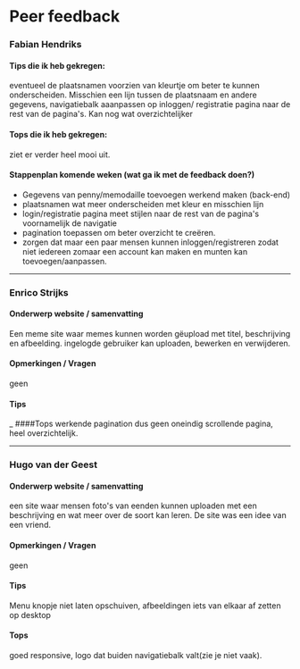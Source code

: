 # Peer feedback

### Fabian Hendriks

#### Tips die ik heb gekregen:
eventueel de plaatsnamen voorzien van kleurtje om beter te kunnen onderscheiden. Misschien een lijn tussen de plaatsnaam en andere gegevens, 
navigatiebalk aaanpassen op inloggen/ registratie pagina naar de rest van de pagina's. Kan nog wat overzichtelijker
#### Tops die ik heb gekregen:
ziet er verder heel mooi uit.
#### Stappenplan komende weken (wat ga ik met de feedback doen?)
<ul>
<li>Gegevens van penny/memodaille toevoegen werkend maken (back-end)</li>
<li>plaatsnamen wat meer onderscheiden met kleur en misschien lijn</li>
<li>login/registratie pagina meet stijlen naar de rest van de pagina's voornamelijk de navigatie</li>
<li>pagination toepassen om beter overzicht te creëren.</li>
<li>zorgen dat maar een paar mensen kunnen inloggen/registreren zodat niet iedereen zomaar een account kan maken en munten kan toevoegen/aanpassen.</li>
</ul>

--- 

### Enrico Strijks
#### Onderwerp website / samenvatting
Een meme site waar memes kunnen worden gëupload met titel, beschrijving en afbeelding.
ingelogde gebruiker kan uploaden, bewerken en verwijderen.
#### Opmerkingen / Vragen
geen 
#### Tips
_
####Tops
werkende pagination dus geen oneindig scrollende pagina, heel overzichtelijk.

---

### Hugo van der Geest
#### Onderwerp website / samenvatting
een site waar mensen foto's van eenden kunnen uploaden met een beschrijving en wat meer over de soort kan leren. De site was een idee van een vriend.
#### Opmerkingen / Vragen
geen
#### Tips
Menu knopje niet laten opschuiven, afbeeldingen iets van elkaar af zetten op desktop 
#### Tops
goed responsive, logo dat buiden navigatiebalk valt(zie je niet vaak).
